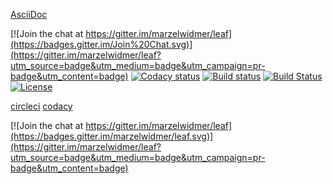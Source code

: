 [AsciiDoc](https://raw.githubusercontent.com/marzelwidmer/leaf/develop/src/docs/asciidoc/manual.adoc)


[![Join the chat at https://gitter.im/marzelwidmer/leaf](https://badges.gitter.im/Join%20Chat.svg)](https://gitter.im/marzelwidmer/leaf?utm_source=badge&utm_medium=badge&utm_campaign=pr-badge&utm_content=badge)
[![Codacy status][codacy-image]][codacy-url]
[![Build status][travis-image]][travis-url]
[![Build Status][circle-image]][circle-url]
[![License][license-image]][license-url]



[codacy-image]: https://www.codacy.com/project/badge/fe2c9325e1f34ecfb8dbc79012e2c719
[codacy-url]: https://www.codacy.com/public/marzelwidmer/leaf
[travis-image]: https://img.shields.io/travis/marzelwidmer/leaf.svg?style=flat-square
[travis-url]: https://travis-ci.org/marzelwidmer/leaf
[license-image]: http://img.shields.io/:license-Apache2.0-blue.svg?style=flat-square
[license-url]: LICENSE
[circle-image]: https://circleci.com/gh/marzelwidmer/leaf.svg?style=shield&circle-token=:circle-token
[circle-url]: https://circleci.com/gh/marzelwidmer/leaf/tree/develop


 [circleci](https://circleci.com/gh/marzelwidmer)
 [codacy](https://www.codacy.com/app/marzelwidmer/leaf/dashboard)




[![Join the chat at https://gitter.im/marzelwidmer/leaf](https://badges.gitter.im/marzelwidmer/leaf.svg)](https://gitter.im/marzelwidmer/leaf?utm_source=badge&utm_medium=badge&utm_campaign=pr-badge&utm_content=badge)